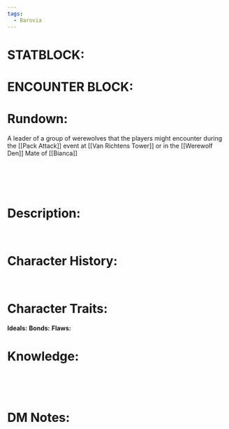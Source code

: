 ```yaml
---
tags:
  - Barovia
---
```

# **STATBLOCK:**


# **ENCOUNTER BLOCK:**

# **Rundown:**

A leader of a group of werewolves that the players might encounter during the [[Pack Attack]] event at [[Van Richtens Tower]] or in the [[Werewolf Den]]
Mate of [[Bianca]]
#  

# **Description:**

 

# **Character History:**

 
 

# **Character Traits:** 

**Ideals:**
**Bonds:**
**Flaws:**
 

# **Knowledge:**

 

 

# **DM Notes:**

